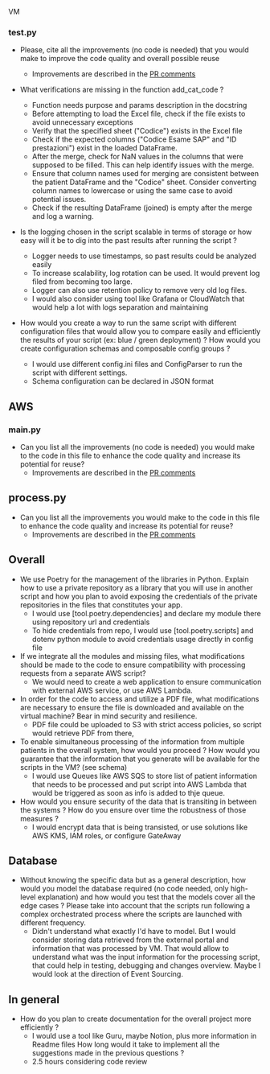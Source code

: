 VM

### test.py
* Please, cite all the improvements (no code is needed) that you would make to improve the code quality and overall possible reuse
  * Improvements are described in the [PR comments](https://github.com/AMNDL/Planeks-test/pull/1/files#diff-6140e1c7010a9a9ba28f498bab6d594b5442c2eeccb6f2415a50e209816d6710R312-R315)

* What verifications are missing in the function add_cat_code ?
  * Function needs purpose and params description in the docstring
  * Before attempting to load the Excel file, check if the file exists to avoid unnecessary exceptions
  * Verify that the specified sheet ("Codice") exists in the Excel file
  * Check if the expected columns ("Codice Esame SAP" and "ID prestazioni") exist in the loaded DataFrame.
  * After the merge, check for NaN values in the columns that were supposed to be filled. This can help identify issues with the merge.
  * Ensure that column names used for merging are consistent between the patient DataFrame and the "Codice" sheet. Consider converting column names to lowercase or using the same case to avoid potential issues.
  * Check if the resulting DataFrame (joined) is empty after the merge and log a warning.
* Is the logging chosen in the script scalable in terms of storage or how easy will it be to dig into the past results after running the script ?
  * Logger needs to use timestamps, so past results could be analyzed easily
  * To increase scalability, log rotation can be used. It would prevent log filed from becoming too large.
  * Logger can also use retention policy to remove very old log files.
  * I would also consider using tool like Grafana or CloudWatch that would help a lot with logs separation and maintaining
* How would you create a way to run the same script with different configuration files that would allow you to compare easily and efficiently the results of your script (ex: blue / green deployment) ? How would you create configuration schemas and composable config groups ?
  * I would use different config.ini files and ConfigParser to run the script with different settings.
  * Schema configuration can be declared in JSON format

## AWS

### __main__.py
* Can you list all the improvements (no code is needed) you would make to the code in this file  to enhance the code quality and increase its potential for reuse?
  * Improvements are described in the [PR comments](https://github.com/AMNDL/Planeks-test/pull/1/files#diff-6140e1c7010a9a9ba28f498bab6d594b5442c2eeccb6f2415a50e209816d6710R312-R315)

## process.py
* Can you list all the improvements you would make to the code in this file  to enhance the code quality and increase its potential for reuse?
  * Improvements are described in the [PR comments](https://github.com/AMNDL/Planeks-test/pull/1/files#diff-6140e1c7010a9a9ba28f498bab6d594b5442c2eeccb6f2415a50e209816d6710R312-R315)

## Overall
* We use Poetry for the management of the libraries in Python. Explain how to use a private repository as a library that you will use in another script and how you plan to avoid exposing the credentials of the private repositories in the files that constitutes your app.
  * I would use [tool.poetry.dependencies] and declare my module there using repository url and credentials
  * To hide credentials from repo, I would use [tool.poetry.scripts] and dotenv python module to avoid credentials usage directly in config file
* If we integrate all the modules and missing files, what modifications should be made to the code to ensure compatibility with processing requests from a separate AWS script?
  * We would need to create a web application to ensure communication with external AWS service, or use AWS Lambda. 
* In order for the code to access and utilize a PDF file, what modifications are necessary to ensure the file is downloaded and available on the virtual machine? Bear in mind security and resilience.
  * PDF file could be uploaded to S3 with strict access policies, so script would retrieve PDF from there,
* To enable simultaneous processing of the information from multiple patients in the overall system, how would you proceed ? How would you guarantee that the information that you generate will be available for the scripts in the VM? (see schema)
  * I would use Queues like AWS SQS to store list of patient information that needs to be processed and put script into AWS Lambda that would be triggered as soon as info is added to thje queue.
* How would you ensure security of the data that is transiting in between the systems ? How do you ensure over time the robustness of those measures ?
  * I would encrypt data that is being transisted, or use solutions like AWS KMS, IAM roles, or configure GateAway

## Database

* Without knowing the specific data but as a general description, how would you model the database required (no code needed, only high-level explanation) and how would you test that the models cover all the edge cases ? Please take into account that the scripts run following a complex orchestrated process where the scripts are launched with different frequency.
  * Didn't understand what exactly I'd have to model. But I would consider storing data retrieved from the external portal and information that was processed by VM. That would allow to understand what was the input information for the processing script, that could help in testing, debugging and changes overview. Maybe I would look at the direction of Event Sourcing.
## In general

* How do you plan to create documentation for the overall project more efficiently ?
  * I would use a tool like Guru, maybe Notion, plus more information in Readme files
How long would it take to implement all the suggestions made in the previous questions ?
  * 2.5 hours considering code review
